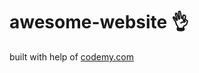 # awesome-website :ok_hand:                                                                                                                                                                  
built with help of <a href="http://johnelder.com/">codemy.com</a>
